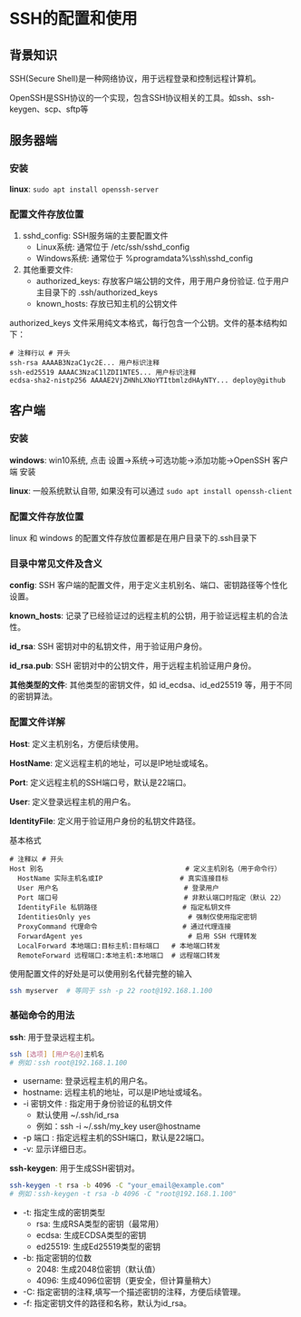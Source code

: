# SSH的配置和使用

## 背景知识
SSH(Secure Shell)是一种网络协议，用于远程登录和控制远程计算机。

OpenSSH是SSH协议的一个实现，包含SSH协议相关的工具。如ssh、ssh-keygen、scp、sftp等

## 服务器端
### 安装
**linux**: `sudo apt install openssh-server`

### 配置文件存放位置
1. sshd_config: SSH服务端的主要配置文件 
    - Linux系统: 通常位于 /etc/ssh/sshd_config 
    - Windows系统: 通常位于 %programdata%\ssh\sshd_config   
2. 其他重要文件: 
    - authorized_keys: 存放客户端公钥的文件，用于用户身份验证. 位于用户主目录下的 .ssh/authorized_keys
    - known_hosts: 存放已知主机的公钥文件

authorized_keys 文件采用纯文本格式，每行包含一个公钥。文件的基本结构如下：
```
# 注释行以 # 开头
ssh-rsa AAAAB3NzaC1yc2E... 用户标识注释
ssh-ed25519 AAAAC3NzaC1lZDI1NTE5... 用户标识注释
ecdsa-sha2-nistp256 AAAAE2VjZHNhLXNoYTItbmlzdHAyNTY... deploy@github
```


## 客户端

### 安装
**windows**: win10系统, 点击 设置->系统->可选功能->添加功能->OpenSSH 客户端 安装

**linux**: 一般系统默认自带, 如果没有可以通过 `sudo apt install openssh-client`

### 配置文件存放位置
linux 和 windows 的配置文件存放位置都是在用户目录下的.ssh目录下

### 目录中常见文件及含义
**config**: SSH 客户端的配置文件，用于定义主机别名、端口、密钥路径等个性化设置。

**known_hosts**: 记录了已经验证过的远程主机的公钥，用于验证远程主机的合法性。

**id_rsa**: SSH 密钥对中的私钥文件，用于验证用户身份。

**id_rsa.pub**: SSH 密钥对中的公钥文件，用于远程主机验证用户身份。

**其他类型的文件**: 其他类型的密钥文件，如 id_ecdsa、id_ed25519 等，用于不同的密钥算法。


### 配置文件详解
**Host**: 定义主机别名，方便后续使用。

**HostName**: 定义远程主机的地址，可以是IP地址或域名。

**Port**: 定义远程主机的SSH端口号，默认是22端口。

**User**: 定义登录远程主机的用户名。

**IdentityFile**: 定义用于验证用户身份的私钥文件路径。

基本格式
``` ssh
# 注释以 # 开头
Host 别名                                   # 定义主机别名（用于命令行）
  HostName 实际主机名或IP                   # 真实连接目标
  User 用户名                               # 登录用户
  Port 端口号                               # 非默认端口时指定（默认 22）
  IdentityFile 私钥路径                     # 指定私钥文件
  IdentitiesOnly yes                        # 强制仅使用指定密钥
  ProxyCommand 代理命令                     # 通过代理连接
  ForwardAgent yes                          # 启用 SSH 代理转发
  LocalForward 本地端口:目标主机:目标端口   # 本地端口转发
  RemoteForward 远程端口:本地主机:本地端口  # 远程端口转发
```
使用配置文件的好处是可以使用别名代替完整的输入
``` bash
ssh myserver  # 等同于 ssh -p 22 root@192.168.1.100
```

### 基础命令的用法
**ssh**: 用于登录远程主机。
``` bash
ssh [选项] [用户名@]主机名
# 例如：ssh root@192.168.1.100
```
- username: 登录远程主机的用户名。
- hostname: 远程主机的地址，可以是IP地址或域名。
- -i 密钥文件 : 指定用于身份验证的私钥文件
    - 默认使用 ~/.ssh/id_rsa
    - 例如：ssh -i ~/.ssh/my_key user@hostname
- -p 端口 : 指定远程主机的SSH端口，默认是22端口。
- -v: 显示详细日志。

**ssh-keygen**: 用于生成SSH密钥对。
``` bash
ssh-keygen -t rsa -b 4096 -C "your_email@example.com"
# 例如：ssh-keygen -t rsa -b 4096 -C "root@192.168.1.100"
```
- -t: 指定生成的密钥类型
    - rsa: 生成RSA类型的密钥（最常用） 
    - ecdsa: 生成ECDSA类型的密钥 
    - ed25519: 生成Ed25519类型的密钥
- -b: 指定密钥的位数
    - 2048: 生成2048位密钥（默认值） 
    - 4096: 生成4096位密钥（更安全，但计算量稍大）
- -C: 指定密钥的注释,填写一个描述密钥的注释，方便后续管理。
- -f: 指定密钥文件的路径和名称，默认为id_rsa。

